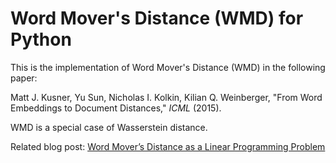 Word Mover's Distance (WMD) for Python
======================================

This is the implementation of Word Mover's Distance (WMD) in the following paper:

Matt J. Kusner, Yu Sun, Nicholas I. Kolkin, Kilian Q. Weinberger, "From Word Embeddings to Document Distances," *ICML* (2015).

WMD is a special case of Wasserstein distance.

Related blog post: [Word Mover’s Distance as a Linear Programming Problem](https://datawarrior.wordpress.com/2017/08/16/word-movers-distance-as-a-linear-programming-problem/)
